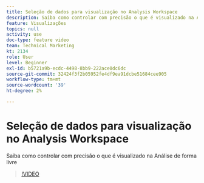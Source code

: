 ```yaml
---
title: Seleção de dados para visualização no Analysis Workspace
description: Saiba como controlar com precisão o que é visualizado na Análise de forma livre
feature: Visualizações
topics: null
activity: use
doc-type: feature video
team: Technical Marketing
kt: 2134
role: User
level: Beginner
exl-id: b5721a9b-ecdc-4498-8bb9-222ace0dc6dc
source-git-commit: 32424f3f2b05952fe4df9ea91dcbe51684cee905
workflow-type: tm+mt
source-wordcount: '39'
ht-degree: 2%

---
```


# Seleção de dados para visualização no Analysis Workspace

Saiba como controlar com precisão o que é visualizado na Análise de forma livre

>[!VIDEO](https://video.tv.adobe.com/v/23993/?quality=12)
